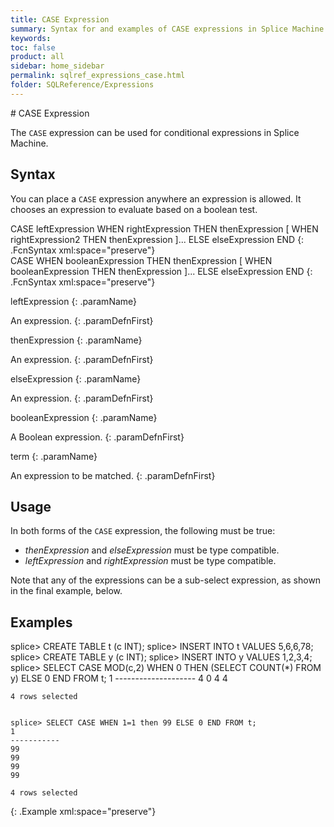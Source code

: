 ```yaml
---
title: CASE Expression
summary: Syntax for and examples of CASE expressions in Splice Machine SQL.
keywords:
toc: false
product: all
sidebar: home_sidebar
permalink: sqlref_expressions_case.html
folder: SQLReference/Expressions
---
```

<section>
<div class="TopicContent" data-swiftype-index="true" markdown="1">
# CASE Expression

The `CASE` expression can be used for conditional expressions in Splice
Machine.

## Syntax

You can place a `CASE` expression anywhere an expression is allowed. It
chooses an expression to evaluate based on a boolean test.

<div class="fcnWrapperWide" markdown="1">
    CASE leftExpression
      WHEN rightExpression THEN thenExpression
      [ WHEN rightExpression2 THEN thenExpression ]...
        ELSE elseExpression
    END
{: .FcnSyntax xml:space="preserve"}
</div>

<div class="fcnWrapperWide" markdown="1">
    CASE
      WHEN booleanExpression THEN thenExpression
      [ WHEN booleanExpression THEN thenExpression ]...
        ELSE elseExpression
    END
{: .FcnSyntax xml:space="preserve"}
</div>

<div class="paramList" markdown="1">

leftExpression
{: .paramName}

An expression.
{: .paramDefnFirst}

thenExpression
{: .paramName}

An expression.
{: .paramDefnFirst}

elseExpression
{: .paramName}

An expression.
{: .paramDefnFirst}

booleanExpression
{: .paramName}

A Boolean expression.
{: .paramDefnFirst}

term
{: .paramName}

An expression to be matched.
{: .paramDefnFirst}
</div>

## Usage

In both forms of the `CASE` expression, the following must be true:

* _thenExpression_ and _elseExpression_ must be type compatible.
* _leftExpression_ and _rightExpression_ must be type compatible.

Note that any of the expressions can be a sub-select expression, as shown in the final example, below.

## Examples


<div class="preWrapper" markdown="1">
    splice> CREATE TABLE t (c INT);
    splice> INSERT INTO t VALUES 5,6,6,78;
    splice> CREATE TABLE y (c INT);
    splice> INSERT INTO y VALUES 1,2,3,4;
    splice> SELECT CASE MOD(c,2) WHEN 0 THEN (SELECT COUNT(*) FROM y) ELSE 0 END FROM t;
    1
    --------------------
    4
    0
    4
    4

    4 rows selected


    splice> SELECT CASE WHEN 1=1 then 99 ELSE 0 END FROM t;
    1
    -----------
    99
    99
    99
    99

    4 rows selected
{: .Example xml:space="preserve"}
</div>

</div>
</section>
